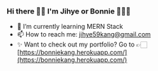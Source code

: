### Hi there 👋🏻 I'm Jihye or Bonnie 👩🏻‍💻

- 🌱 I’m currently learning MERN Stack
- 📫 How to reach me: jihye59kang@gmail.com
- ✨ Want to check out my portfolio? Go to 👉🏻 [https://bonniekang.herokuapp.com/](https://bonniekang.herokuapp.com/)

<!--
**bonniekang/bonniekang** is a ✨ _special_ ✨ repository because its `README.md` (this file) appears on your GitHub profile.
Here are some ideas to get you started:
- 🔭 I’m currently working on ...
- 🌱 I’m currently learning ...
- 👯 I’m looking to collaborate on ...
- 🤔 I’m looking for help with ...
- 💬 Ask me about ...
- 📫 How to reach me: ...
- 😄 Pronouns: ...
- ⚡ Fun fact: ...
-->
